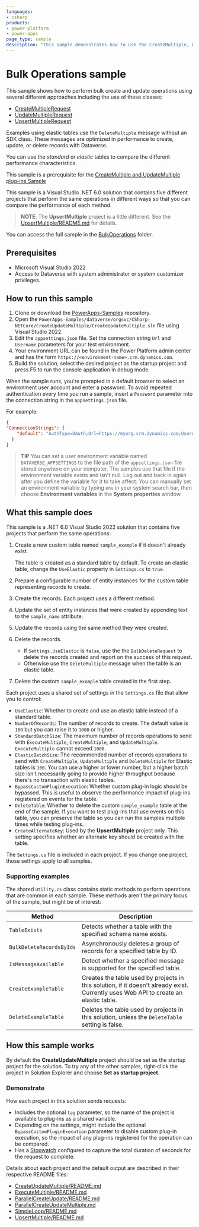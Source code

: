 ```yaml
---
languages:
- csharp
products:
- power-platform
- power-apps
page_type: sample
description: "This sample demonstrates how to use the CreateMultiple, UpdateMultiple, UpsertMultiple, and DeleteMultiple messages for standard and elastic tables using the Dataverse SDK for .NET."
---
```


# Bulk Operations sample

This sample shows how to perform bulk create and update operations using several different approaches including the use of these classes:

- [CreateMultipleRequest](https://learn.microsoft.com/dotnet/api/microsoft.xrm.sdk.messages.createmultiplerequest)
- [UpdateMultipleRequest](https://learn.microsoft.com/dotnet/api/microsoft.xrm.sdk.messages.updatemultiplerequest)
- [UpsertMultipleRequest](https://learn.microsoft.com/dotnet/api/microsoft.xrm.sdk.messages.upsertmultiplerequest)

Examples using elastic tables use the `DeleteMultiple` message without an SDK class. These messages are optimized in performance to create, update, or delete records with Dataverse.

You can use the *standard* or *elastic* tables to compare the different performance characteristics.

This sample is a prerequisite for the [CreateMultiple and UpdateMultiple plug-ins Sample](https://github.com/microsoft/PowerApps-Samples/tree/master/dataverse/orgsvc/CSharp/xMultiplePluginSamples)

This sample is a Visual Studio .NET 6.0 solution that contains five different projects that perform the same operations in different ways so that you can compare the performance of each method.

> **NOTE**:
> The **UpsertMultiple** project is a little different. See the [UpsertMultiple/README.md](UpsertMultiple/README.md) for details.

You can access the full sample in the [BulkOperations](https://github.com/microsoft/PowerApps-Samples/tree/master/dataverse/orgsvc/CSharp-NETCore/BulkOperations) folder.

## Prerequisites

- Microsoft Visual Studio 2022
- Access to Dataverse with system administrator or system customizer privileges.

## How to run this sample

1. Clone or download the [PowerApps-Samples](https://github.com/microsoft/PowerApps-Samples) repository.
1. Open the `PowerApps-Samples/dataverse/orgsvc/CSharp-NETCore/CreateUpdateMultiple/CreateUpdateMultiple.sln` file using Visual Studio 2022.
1. Edit the `appsettings.json` file. Set the connection string `Url` and `Username` parameters for your test environment.
1. Your environment URL can be found in the Power Platform admin center and has the form `https://<environment-name>.crm.dynamics.com`.
1. Build the solution, select the desired project as the startup project and press F5 to run the console application in debug mode.

When the sample runs, you're prompted in a default browser to select an environment user account and enter a password. To avoid repeated authentication every time you run a sample, insert a `Password` parameter into the connection string in the `appsettings.json` file.

For example:

```json
{
"ConnectionStrings": {
    "default": "AuthType=OAuth;Url=https://myorg.crm.dynamics.com;Username=someone@myorg.onmicrosoft.com;Password=mypassword;RedirectUri=http://localhost;AppId=51f81489-12ee-4a9e-aaae-a2591f45987d;LoginPrompt=Auto"
  }
}
```

> **TIP**
> You can set a user environment variable named `DATAVERSE_APPSETTINGS` to the file path of the `appsettings.json` file stored anywhere on your computer. The samples use that file if the environment variable exists and isn't null. Log out and back in again after you define the variable for it to take affect. You can manually set an environment variable by typing `env` in your system search bar, then choose **Environment variables** in the **System properties** window.

## What this sample does

This sample is a .NET 6.0 Visual Studio 2022 solution that contains five projects that perform the same operations:

1. Create a new custom table named `sample_example` if it doesn't already exist.

   The table is created as a standard table by default. To create an elastic table, change the `UseElastic` property in `Settings.cs` to `true`.

1. Prepare a configurable number of entity instances for the custom table representing records to create.
1. Create the records. Each project uses a different method.
1. Update the set of entity instances that were created by appending text to the `sample_name` attribute.
1. Update the records using the same method they were created.
1. Delete the records.

   - If `Settings.UseElastic` is `false`, use the the `BulkDeleteRequest` to delete the records created and report on the success of this request.
   - Otherwise use the `DeleteMultiple` message when the table is an elastic table.

1. Delete the custom `sample_example` table created in the first step.

Each project uses a shared set of settings in the `Settings.cs` file that allow you to control:

- `UseElastic`: Whether to create and use an elastic table instead of a standard table.
- `NumberOfRecords`: The number of records to create. The default value is `100` but you can raise it to `1000` or higher.
- `StandardBatchSize`: The maximum number of records operations to send with `ExecuteMultiple`, `CreateMultiple`, and `UpdateMultiple`. `ExecuteMultiple` cannot exceed `1000`.
- `ElasticBatchSize`: The recommended number of records operations to send with `CreateMultiple`, `UpdateMultiple` and `DeleteMultiple` for Elastic tables is `100`. You can use a higher or lower number, but a higher batch size isn't necessarily going to provide higher throughput because there's no transaction with elastic tables.
- `BypassCustomPluginExecution`: Whether custom plug-in logic should be bypassed. This is useful to observe the performance impact of plug-ins registered on events for the table.
- `DeleteTable`: Whether to delete the custom `sample_example` table at the end of the sample. If you want to test plug-ins that use events on this table, you can preserve the table so you can run the samples multiple times while testing plug-ins.
- `CreateAlternateKey`: Used by the **UpsertMultiple** project only. This setting specifies whether an alternate key should be created with the table.

The `Settings.cs` file is included in each project. If you change one project, those settings apply to all samples.

### Supporting examples

The shared `Utility.cs` class contains static methods to perform operations that are common in each sample. These methods aren't the primary focus of the sample, but might be of interest:

| Method | Description |
|--------|-------------|
| `TableExists` | Detects whether a table with the specified schema name exists. |
| `BulkDeleteRecordsByIds` | Asynchronously deletes a group of records for a specified table by ID. |
| `IsMessageAvailable` | Detect whether a specified message is supported for the specified table. |
| `CreateExampleTable` | Creates the table used by projects in this solution, if it doesn't already exist. Currently uses Web API to create an elastic table. |
| `DeleteExampleTable` | Deletes the table used by projects in this solution, unless the `DeleteTable` setting is false. |

## How this sample works

By default the **CreateUpdateMultiple** project should be set as the startup project for the solution. To try any of the other samples, right-click the project in Solution Explorer and choose **Set as startup project**.

### Demonstrate

How each project in this solution sends requests:

- Includes the optional `tag` parameter, so the name of the project is available to plug-ins as a shared variable.
- Depending on the settings, might include the optional `BypassCustomPluginExecution` parameter to disable custom plug-in execution, so the impact of any plug-ins registered for the operation can be compared.
- Has a [Stopwatch](https://learn.microsoft.com/dotnet/api/system.diagnostics.stopwatch?view=net-6.0) configured to capture the total duration of seconds for the request to complete.

Details about each project and the default output are described in their respective README files:

- [CreateUpdateMultiple/README.md](CreateUpdateMultiple/README.md)
- [ExecuteMultiple/README.md](ExecuteMultiple/README.md)
- [ParallelCreateUpdate/README.md](ParallelCreateUpdate/README.md)
- [ParallelCreateUpdateMultiple.md](ParallelCreateUpdateMultiple/README.md)
- [SimpleLoop/README.md](SimpleLoop/README.md)
- [UpsertMultiple/README.md](UpsertMultiple/README.md)
